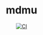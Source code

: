 <div align="center">
  <h1>mdmu</h1>
  <p>
    <a href="https://github.com/henrytill/mdmu/actions/workflows/ci.yml"><img src="https://github.com/henrytill/mdmu/actions/workflows/ci.yml/badge.svg" alt="CI" /></a>
  </p>
</div>

